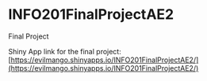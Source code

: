 # INFO201FinalProjectAE2
Final Project

Shiny App link for the final project:
[https://evilmango.shinyapps.io/INFO201FinalProjectAE2/](https://evilmango.shinyapps.io/INFO201FinalProjectAE2/)